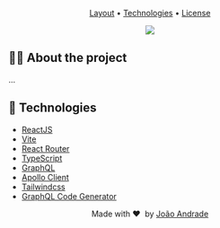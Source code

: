

<p align="center">
  <a href="#-layout">Layout</a> •
  <a href="#-technologies">Technologies</a> •
  <a href="#-license">License</a>
</p>

<p align="center">
  <img src=".github/mockup.png">
</p>

## 👩‍💻 About the project

...

## 🚀 Technologies

- [ReactJS](https://reactjs.org/)
- [Vite](https://vitejs.dev/)
- [React Router](https://reactrouter.com/)
- [TypeScript](https://www.typescriptlang.org/)
- [GraphQL](https://graphql.org/)
- [Apollo Client](https://www.apollographql.com/docs/)
- [Tailwindcss](https://tailwindcss.com/)
- [GraphQL Code Generator](https://www.graphql-code-generator.com/)

<p align="center">
  Made with ❤&nbsp; by <a href="https://www.linkedin.com/in/jbandrade/">João Andrade</a>
</p>
